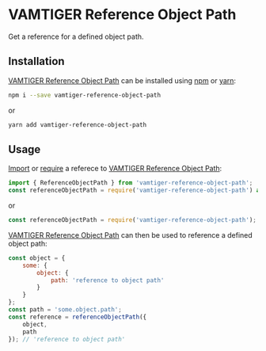 # VAMTIGER Reference Object Path
Get a reference for a defined object path.

## Installation
[VAMTIGER Reference Object Path](https://github.com/vamtiger-project/vamtiger-reference-object-path) can be installed using [npm](https://www.npmjs.com/) or [yarn]():
```bash
npm i --save vamtiger-reference-object-path
```
or
```bash
yarn add vamtiger-reference-object-path
```

## Usage
[Import](https://developer.mozilla.org/en-US/docs/Web/JavaScript/Reference/Statements/import) or [require](https://nodejs.org/api/modules.html#modules_require) a referece to [VAMTIGER Reference Object Path](https://github.com/vamtiger-project/vamtiger-reference-object-path):
```javascript
import { ReferenceObjectPath } from 'vamtiger-reference-object-path';
const referenceObjectPath = require('vamtiger-reference-object-path') as ReferenceObjectPath;
```
or
```javascript
const referenceObjectPath = require('vamtiger-reference-object-path');
```

[VAMTIGER Reference Object Path](https://github.com/vamtiger-project/vamtiger-reference-object-path) can then be used to reference a defined object path:
```javascript
const object = {
    some: {
        object: {
            path: 'reference to object path'
        }
    }
};
const path = 'some.object.path';
const reference = referenceObjectPath({
    object,
    path
}); // 'reference to object path'
```